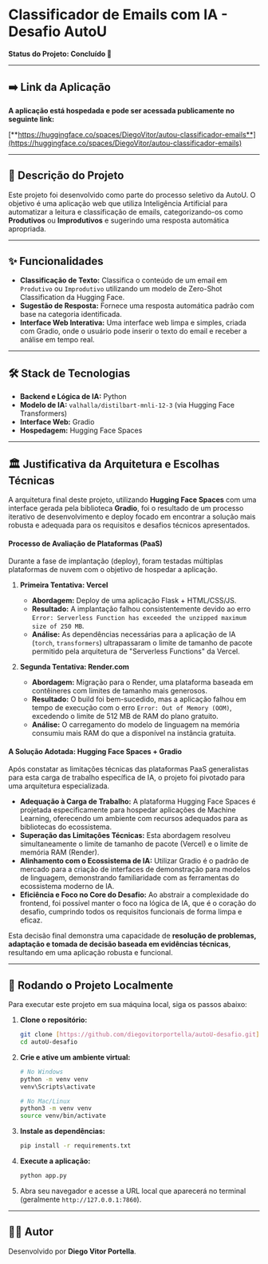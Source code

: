 # Classificador de Emails com IA - Desafio AutoU

**Status do Projeto: Concluído 🚀**

---

## ➡️ Link da Aplicação

**A aplicação está hospedada e pode ser acessada publicamente no seguinte link:**

[**https://huggingface.co/spaces/DiegoVitor/autou-classificador-emails**](https://huggingface.co/spaces/DiegoVitor/autou-classificador-emails)

---

## 📝 Descrição do Projeto

Este projeto foi desenvolvido como parte do processo seletivo da AutoU. O objetivo é uma aplicação web que utiliza Inteligência Artificial para automatizar a leitura e classificação de emails, categorizando-os como **Produtivos** ou **Improdutivos** e sugerindo uma resposta automática apropriada.

---

## ✨ Funcionalidades

-   **Classificação de Texto:** Classifica o conteúdo de um email em `Produtivo` ou `Improdutivo` utilizando um modelo de Zero-Shot Classification da Hugging Face.
-   **Sugestão de Resposta:** Fornece uma resposta automática padrão com base na categoria identificada.
-   **Interface Web Interativa:** Uma interface web limpa e simples, criada com Gradio, onde o usuário pode inserir o texto do email e receber a análise em tempo real.

---

## 🛠️ Stack de Tecnologias

-   **Backend e Lógica de IA:** Python
-   **Modelo de IA:** `valhalla/distilbart-mnli-12-3` (via Hugging Face Transformers)
-   **Interface Web:** Gradio
-   **Hospedagem:** Hugging Face Spaces

---

## 🏛️ Justificativa da Arquitetura e Escolhas Técnicas

A arquitetura final deste projeto, utilizando **Hugging Face Spaces** com uma interface gerada pela biblioteca **Gradio**, foi o resultado de um processo iterativo de desenvolvimento e deploy focado em encontrar a solução mais robusta e adequada para os requisitos e desafios técnicos apresentados.

#### Processo de Avaliação de Plataformas (PaaS)

Durante a fase de implantação (deploy), foram testadas múltiplas plataformas de nuvem com o objetivo de hospedar a aplicação.

1.  **Primeira Tentativa: Vercel**
    -   **Abordagem:** Deploy de uma aplicação Flask + HTML/CSS/JS.
    -   **Resultado:** A implantação falhou consistentemente devido ao erro `Error: Serverless Function has exceeded the unzipped maximum size of 250 MB`.
    -   **Análise:** As dependências necessárias para a aplicação de IA (`torch`, `transformers`) ultrapassaram o limite de tamanho de pacote permitido pela arquitetura de "Serverless Functions" da Vercel.

2.  **Segunda Tentativa: Render.com**
    -   **Abordagem:** Migração para o Render, uma plataforma baseada em contêineres com limites de tamanho mais generosos.
    -   **Resultado:** O build foi bem-sucedido, mas a aplicação falhou em tempo de execução com o erro `Error: Out of Memory (OOM)`, excedendo o limite de 512 MB de RAM do plano gratuito.
    -   **Análise:** O carregamento do modelo de linguagem na memória consumiu mais RAM do que a disponível na instância gratuita.

#### A Solução Adotada: Hugging Face Spaces + Gradio

Após constatar as limitações técnicas das plataformas PaaS generalistas para esta carga de trabalho específica de IA, o projeto foi pivotado para uma arquitetura especializada.

-   **Adequação à Carga de Trabalho:** A plataforma Hugging Face Spaces é projetada especificamente para hospedar aplicações de Machine Learning, oferecendo um ambiente com recursos adequados para as bibliotecas do ecossistema.
-   **Superação das Limitações Técnicas:** Esta abordagem resolveu simultaneamente o limite de tamanho de pacote (Vercel) e o limite de memória RAM (Render).
-   **Alinhamento com o Ecossistema de IA:** Utilizar Gradio é o padrão de mercado para a criação de interfaces de demonstração para modelos de linguagem, demonstrando familiaridade com as ferramentas do ecossistema moderno de IA.
-   **Eficiência e Foco no Core do Desafio:** Ao abstrair a complexidade do frontend, foi possível manter o foco na lógica de IA, que é o coração do desafio, cumprindo todos os requisitos funcionais de forma limpa e eficaz.

Esta decisão final demonstra uma capacidade de **resolução de problemas, adaptação e tomada de decisão baseada em evidências técnicas**, resultando em uma aplicação robusta e funcional.

---

## 🚀 Rodando o Projeto Localmente

Para executar este projeto em sua máquina local, siga os passos abaixo:

1.  **Clone o repositório:**
    ```bash
    git clone [https://github.com/diegovitorportella/autoU-desafio.git](https://github.com/diegovitorportella/autoU-desafio.git)
    cd autoU-desafio
    ```

2.  **Crie e ative um ambiente virtual:**
    ```bash
    # No Windows
    python -m venv venv
    venv\Scripts\activate

    # No Mac/Linux
    python3 -m venv venv
    source venv/bin/activate
    ```

3.  **Instale as dependências:**
    ```bash
    pip install -r requirements.txt
    ```

4.  **Execute a aplicação:**
    ```bash
    python app.py
    ```

5.  Abra seu navegador e acesse a URL local que aparecerá no terminal (geralmente `http://127.0.0.1:7860`).

---

## 👨‍💻 Autor

Desenvolvido por **Diego Vitor Portella**.

